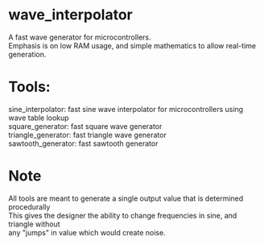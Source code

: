 # wave_interpolator
A fast wave generator for microcontrollers.  
Emphasis is on low RAM usage, and simple mathematics to allow real-time generation.  

# Tools:
sine_interpolator:  fast sine wave interpolator for microcontrollers using wave table lookup  
square_generator:   fast square wave generator  
triangle_generator: fast triangle wave generator  
sawtooth_generator: fast sawtooth generator  

# Note
All tools are meant to generate a single output value that is determined procedurally  
This gives the designer the ability to change frequencies in sine, and triangle without  
any "jumps" in value which would create noise.  

